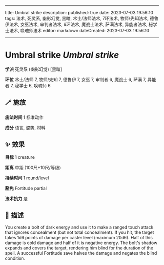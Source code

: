 
---
title: Umbral strike
description: 
published: true
date: 2023-07-03 19:56:10
tags: 法术, 死灵系, 幽影幻觉, 黑暗, 术士/法师法术, 7环法术, 牧师/先知法术, 德鲁伊法术, 女巫法术, 审判者法术, 6环法术, 魔战士法术, 萨满法术, 异能者法术, 秘学士法术, 唤魂师法术
editor: markdown
dateCreated: 2023-07-03 19:56:10

---

# **Umbral strike** *Umbral strike*

**学派** 死灵系 (幽影幻觉) \[黑暗\] 

**环位** 术士/法师 7, 牧师/先知 7, 德鲁伊 7, 女巫 7, 审判者 6, 魔战士 6, 萨满 7, 异能者 7, 秘学士 6, 唤魂师 6

## 🪄 施放

**施法时间** 1 标准动作

**成分** 语言, 姿势, 材料

## ✨ 效果 

**目标** 1 creature 

**距离** 中距 (100尺+10尺/等级)  

**持续时间** 1 round/level 

**豁免** Fortitude partial

**法术抗力** 是

## 📖 描述

You create a bolt of dark energy and use it to make a ranged touch attack that ignores concealment (but not total concealment).  If you hit, the target takes 1d6 points of damage per caster level (maximum 20d6). Half of this damage is cold damage and half of it is negative energy. The bolt's shadow expands and covers the target, rendering him blind for the duration of the spell. A successful Fortitude save halves the damage and negates the blind condition.
    